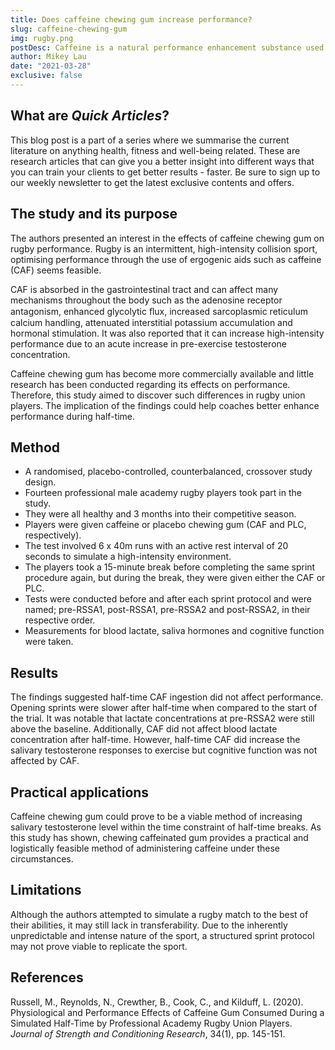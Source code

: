 ```yaml
---
title: Does caffeine chewing gum increase performance?
slug: caffeine-chewing-gum
img: rugby.png
postDesc: Caffeine is a natural performance enhancement substance used by many in their day-to-day lives. However, can it improve rugby performance by delivering it during half-time?
author: Mikey Lau
date: "2021-03-28"
exclusive: false
---
```


## What are _Quick Articles_?

This blog post is a part of a series where we summarise the current literature on anything health, fitness and well-being related. These are research articles that can give you a better insight into different ways that you can train your clients to get better results - faster. Be sure to sign up to our weekly newsletter to get the latest exclusive contents and offers.

## The study and its purpose

The authors presented an interest in the effects of caffeine chewing gum on rugby performance. Rugby is an intermittent, high-intensity collision sport, optimising performance through the use of ergogenic aids such as caffeine (CAF) seems feasible.

CAF is absorbed in the gastrointestinal tract and can affect many mechanisms throughout the body such as the adenosine receptor antagonism, enhanced glycolytic ﬂux, increased sarcoplasmic reticulum calcium handling, attenuated interstitial potassium accumulation and hormonal stimulation. It was also reported that it can increase high-intensity performance due to an acute increase in pre-exercise testosterone concentration.

Caffeine chewing gum has become more commercially available and little research has been conducted regarding its effects on performance. Therefore, this study aimed to discover such differences in rugby union players. The implication of the findings could help coaches better enhance performance during half-time.

## Method

- A randomised, placebo-controlled, counterbalanced, crossover study design.
- Fourteen professional male academy rugby players took part in the study.
- They were all healthy and 3 months into their competitive season.
- Players were given caffeine or placebo chewing gum (CAF and PLC, respectively).
- The test involved 6 x 40m runs with an active rest interval of 20 seconds to simulate a high-intensity environment.
- The players took a 15-minute break before completing the same sprint procedure again, but during the break, they were given either the CAF or PLC.
- Tests were conducted before and after each sprint protocol and were named; pre-RSSA1, post-RSSA1, pre-RSSA2 and post-RSSA2, in their respective order.
- Measurements for blood lactate, saliva hormones and cognitive function were taken.

## Results

The findings suggested half-time CAF ingestion did not affect performance. Opening sprints were slower after half-time when compared to the start of the trial. It was notable that lactate concentrations at pre-RSSA2 were still above the baseline. Additionally, CAF did not affect blood lactate concentration after half-time. However, half-time CAF did increase the salivary testosterone responses to exercise but cognitive function was not affected by CAF.

## Practical applications

Caffeine chewing gum could prove to be a viable method of increasing salivary testosterone level within the time constraint of half-time breaks. As this study has shown, chewing caffeinated gum provides a practical and logistically feasible method of administering caffeine under these circumstances.

## Limitations

Although the authors attempted to simulate a rugby match to the best of their abilities, it may still lack in transferability. Due to the inherently unpredictable and intense nature of the sport, a structured sprint protocol may not prove viable to replicate the sport.

## References

Russell, M., Reynolds, N., Crewther, B., Cook, C., and Kilduff, L. (2020). Physiological and Performance Effects of Caffeine Gum Consumed During a Simulated Half-Time by Professional Academy Rugby Union Players. _Journal of Strength and Conditioning Research_, 34(1), pp. 145-151.
